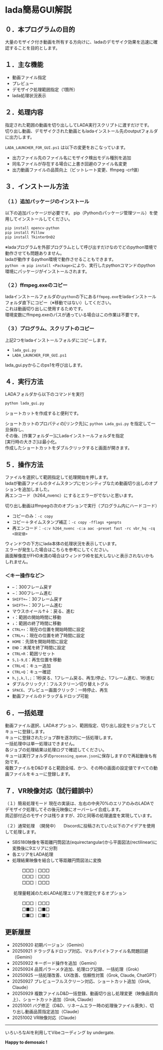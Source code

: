 # lada簡易GUI解説

## ０．本プログラムの目的

大量のモザイク付き動画を所有する方向けに、ladaのデモザイク効果を迅速に確認することを目的とします。

## １．主な機能

- 動画ファイル指定
- プレビュー
- デモザイク処理範囲指定（1箇所）
- lada処理状況表示

## ２．処理内容

指定された範囲の動画を切り出ししてLADA実行スクリプトに渡すだけです。  
切り出し動画、デモザイクされた動画ともladaインストール先のoutputフォルダに出力します。

`LADA_LAUNCHER_FOR_GUI.ps1` は以下の変更をおこなっています。

- 出力ファイル先のファイル名にモザイク検出モデル種別を追加
- 同名ファイルが存在する場合に上書き回避のファイル名変更
- 出力動画ファイルの品質向上（ビットレート変更、ffmpeg -crf値）

## ３．インストール方法

### （１）追加パッケージのインストール

以下の追加パッケージが必要です。
pip（Pythonのパッケージ管理ツール）を使用してインストールしてください。

```bash
pip install opencv-python
pip install Pillow
pip install TkinterDnD2
```

※ladaプログラムを外部プログラムとして呼び出すだけなのでどのpython環境で動作させても問題ありません。  
ladaが動作するpython環境で動作させることもできます。  
`python -m pip install <Package>`により、実行したpythonコマンドのpython環境にパッケージがインストールされます。

### （２）ffmpeg.exeのコピー

ladaインストールフォルダの`\python`の下にある`ffmpeg.exe`をladaインストールフォルダ直下にコピー（※移動ではない）してください。  
これは動画切り出しに使用するためです。  
環境変数にffmpeg.exeのパスが通っている場合はこの作業は不要です。

### （３）プログラム、スクリプトのコピー

上記2つをladaインストールフォルダにコピーします。

- `lada_gui.py`
- `LADA_LAUNCHER_FOR_GUI.ps1`

lada_gui.pyからこのps1を呼び出します。

## ４．実行方法

LADAフォルダから以下のコマンドを実行

```bash
python lada_gui.py
```

ショートカットを作成すると便利です。

ショートカットのプロパティの[リンク先]に `python Lada_gui.py` を指定して一旦保存し、  
その後、[作業フォルダー]にLadaインストールフォルダを指定  
[実行時の大きさ]は最小化。  
作成したショートカットをダブルクリックすると画面が開きます。

## ５．操作方法

ファイルを選択して範囲指定して処理開始を押します。  
ladaが動画ファイルのタイムスタンプにセンシティブなため動画切り出しのオプションを追加しました。  
再エンコード（h264_nvenc）にするとエラーがでないと思います。  

切り出し動画はffmpegの次のオプションで実行（プログラム内にハードコード）

- コピーのみ：`-c copy`
- コピー＋タイムスタンプ補正：`-c copy -fflags +genpts`
- 再エンコード：`-c:v h264_nvenc -c:a aac -preset fast -rc vbr_hq -cq <設定値>`

ウィンドウの下方にlada本体の処理状況を表示しています。  
エラーが発生した場合はこちらを参考にしてください。  
画面解像度がFHD未満の場合はウィンドウ枠を拡大しないと表示されないかもしれません。

### ＜キー操作など＞

- `←`：300フレーム戻す
- `→`：300フレーム進む
- `SHIFT+←`：30フレーム戻す
- `SHIFT+→`：30フレーム進む
- マウスホイール↑↓：戻る、進む
- `↑`：範囲の開始時間に移動
- `↓`：範囲の終了時間に移動
- `CTRL+↑`：現在の位置を開始時間に設定
- `CTRL+↓`：現在の位置を終了時間に設定
- `HOME`：先頭を開始時間に設定
- `END`：末尾を終了時間に設定
- `CTRL+R`：範囲リセット
- `S,1-9,E`：再生位置を移動
- `CTRL+E`：キュー追加
- `CTRL+Q`：キュー確認
- `h,j,k,l,;`：1秒戻る、1フレーム戻る、再生/停止、1フレーム進む、1秒進む
- ダブルクリック,`f`：フルスクリーン切り替えトグル
- `SPACE`、プレビュー画面クリック：一時停止、再生
- 動画ファイルのドラッグ＆ドロップ可能

## ６．一括処理

動画ファイル選択、LADAオプション、範囲指定、切り出し設定をジョブとしてキューに登録します。  
キューに登録されたジョブ群を逐次的に一括処理します。  
一括処理中は単一処理はできません。  
各ジョブの処理結果は処理ログで確認してください。  
キューは実行フォルダの`processing_queue.json`に保存しますので再起動後も有効です。  
複数ファイルをD&Dすると範囲全域、かつ、その時の画面の設定値ですべての動画ファイルをキューに登録します。  

## ７．VR映像対応（試行錯誤中）

（１）簡易処理モード
現在の実装は、左右の中央70%のエリアのみのLADAでデモザイク処理してその後元映像にオーバーレイ合成します。  
周辺部付近のモザイクは残りますが、2Dと同等の処理速度を実現しています。 


（２）通常処理　（開発中）
　Discordに投稿されていた以下のアイデアを使用して処理します。  
- SBS180映像を等距離円筒図法(equirectangular)から平面図法(rectilinear)に変換後に9エリアに分割  
- 各エリアをLADA処理  
- 処理結果映像を結合して等距離円筒図法に変換 

　　　　□□□｜□□□  
　　　　□□□｜□□□  
　　　　□□□｜□□□  

　　処理量軽減のためLADA処理エリアを限定化するオプション   

　　　　□□□｜□□□  
　　　　□■□｜□■□  
　　　　□■□｜□■□  


## 更新履歴

- 20250920 初期バージョン（Gemini）
- 20250921 ドラッグ＆ドロップ対応、マルチバイトファイル名問題回避（Gemini）
- 20250922 キーボード操作を追加（Gemini）
- 20250924 品質パラーメタ追加、処理ログ記録、一括処理（Grok）
- 20250925 一括処理改善、UX改善、信頼性対策（Grok, Claude, ChatGPT）
- 20250927 プレビューフルスクリーン対応、ショートカット追加（Grok, Claude）
- 20250929 複数ファイルD&D一括登録、動画切り出し処理変更（映像品質向上）、ショートカット追加（Grok, Claude）
- 20251001 バグ修正（D&D、リネームエラー時の処理後ファイル喪失）、切り出し動画品質指定追加（Claude）
- 20251002 VR映像対応（Claude）

---

いろいろなAIを利用してVibeコーディング by undergate.

**Happy to demosaic !**
